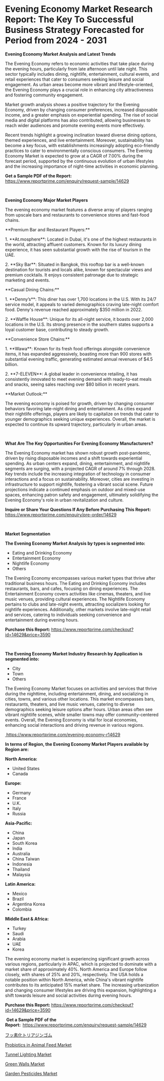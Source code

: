 <p><h1>Evening Economy Market Research Report: The Key To Successful Business Strategy Forecasted for Period from 2024 - 2031</h1></p><p><strong>Evening Economy Market Analysis and Latest Trends</strong></p>
<p><p>The Evening Economy refers to economic activities that take place during the evening hours, particularly from late afternoon until late night. This sector typically includes dining, nightlife, entertainment, cultural events, and retail experiences that cater to consumers seeking leisure and social engagement. As urban areas become more vibrant and lifestyle-oriented, the Evening Economy plays a crucial role in enhancing city attractiveness and fostering community engagement.</p><p>Market growth analysis shows a positive trajectory for the Evening Economy, driven by changing consumer preferences, increased disposable income, and a greater emphasis on experiential spending. The rise of social media and digital platforms has also contributed, allowing businesses to reach wider audiences and promote evening events more effectively.</p><p>Recent trends highlight a growing inclination toward diverse dining options, themed experiences, and live entertainment. Moreover, sustainability has become a key focus, with establishments increasingly adopting eco-friendly practices to cater to environmentally conscious consumers. The Evening Economy Market is expected to grow at a CAGR of 7.00% during the forecast period, supported by the continuous evolution of urban lifestyles and the increasing importance of night-time activities in economic planning.</p></p>
<p><strong>Get a Sample PDF of the Report:&nbsp;</strong> <a href="https://www.reportprime.com/enquiry/request-sample/14629">https://www.reportprime.com/enquiry/request-sample/14629</a></p>
<p>&nbsp;</p>
<p><strong>Evening Economy Major Market Players</strong></p>
<p><p>The evening economy market features a diverse array of players ranging from upscale bars and restaurants to convenience stores and fast-food chains. </p><p>**Premium Bar and Restaurant Players:** </p><p>1. **At.mosphere**: Located in Dubai, it's one of the highest restaurants in the world, attracting affluent customers. Known for its luxury dining experience, it has seen substantial growth with the rise of tourism in the UAE. </p><p>2. **Sky Bar**: Situated in Bangkok, this rooftop bar is a well-known destination for tourists and locals alike, known for spectacular views and premium cocktails. It enjoys consistent patronage due to strategic marketing and events.</p><p>**Casual Dining Chains:**</p><p>1. **Denny’s**: This diner has over 1,700 locations in the U.S. With its 24/7 service model, it appeals to varied demographics craving late-night comfort food. Denny's revenue reached approximately $350 million in 2022. </p><p>2. **Waffle House**: Unique for its all-night service, it boasts over 2,000 locations in the U.S. Its strong presence in the southern states supports a loyal customer base, contributing to steady growth.</p><p>**Convenience Store Chains:**</p><p>1. **Wawa**: Known for its fresh food offerings alongside convenience items, it has expanded aggressively, boasting more than 900 stores with substantial evening traffic, generating estimated annual revenues of $4.5 billion.</p><p>2. **7-ELEVEN**: A global leader in convenience retailing, it has consistently innovated to meet evening demand with ready-to-eat meals and snacks, seeing sales reaching over $80 billion in recent years.</p><p>**Market Outlook:** </p><p>The evening economy is poised for growth, driven by changing consumer behaviors favoring late-night dining and entertainment. As cities expand their nightlife offerings, players are likely to capitalize on trends that cater to younger demographics seeking unique experiences. Overall, the market is expected to continue its upward trajectory, particularly in urban areas.</p></p>
<p>&nbsp;</p>
<p><strong>What Are The Key Opportunities For Evening Economy Manufacturers?</strong></p>
<p><p>The Evening Economy market has shown robust growth post-pandemic, driven by rising disposable incomes and a shift towards experiential spending. As urban centers expand, dining, entertainment, and nightlife segments are surging, with a projected CAGR of around 7% through 2028. Key trends include the increasing integration of technology in consumer interactions and a focus on sustainability. Moreover, cities are investing in infrastructure to support nightlife, fostering a vibrant social scene. Future projections indicate a continued emphasis on outdoor and mixed-use spaces, enhancing patron safety and engagement, ultimately solidifying the Evening Economy's role in urban revitalization and culture.</p></p>
<p><strong>Inquire or Share Your Questions If Any Before Purchasing This Report:</strong> <a href="https://www.reportprime.com/enquiry/pre-order/14629">https://www.reportprime.com/enquiry/pre-order/14629</a></p>
<p>&nbsp;</p>
<p><strong>Market Segmentation</strong></p>
<p><strong>The Evening Economy Market Analysis by types is segmented into:</strong></p>
<p><ul><li>Eating and Drinking Economy</li><li>Entertainment Economy</li><li>Nightlife Economy</li><li>Others</li></ul></p>
<p><p>The Evening Economy encompasses various market types that thrive after traditional business hours. The Eating and Drinking Economy includes restaurants, bars, and cafes, focusing on dining experiences. The Entertainment Economy covers activities like cinemas, theaters, and live music venues, providing cultural experiences. The Nightlife Economy pertains to clubs and late-night events, attracting socializers looking for nightlife experiences. Additionally, other markets involve late-night retail and services, catering to individuals seeking convenience and entertainment during evening hours.</p></p>
<p><strong>Purchase this Report:&nbsp;</strong><a href="https://www.reportprime.com/checkout?id=14629&price=3590">https://www.reportprime.com/checkout?id=14629&price=3590</a></p>
<p>&nbsp;</p>
<p><strong>The Evening Economy Market Industry Research by Application is segmented into:</strong></p>
<p><ul><li>City</li><li>Town</li><li>Others</li></ul></p>
<p><p>The Evening Economy Market focuses on activities and services that thrive during the nighttime, including entertainment, dining, and socializing in cities, towns, and various other locations. This market encompasses bars, restaurants, theaters, and live music venues, catering to diverse demographics seeking leisure options after hours. Urban areas often see vibrant nightlife scenes, while smaller towns may offer community-centered events. Overall, the Evening Economy is vital for local economies, enhancing social interactions and driving revenue in various regions.</p></p>
<p><a href="https://www.reportprime.com/evening-economy-r14629">&nbsp;https://www.reportprime.com/evening-economy-r14629</a></p>
<p><strong>In terms of Region, the Evening Economy Market Players available by Region are:</strong></p>
<p>
    <p> <strong> North America: </strong>
        <ul>
            <li>United States</li>
            <li>Canada</li>
        </ul>
        </p> 
    <p> <strong> Europe: </strong>
        <ul>
            <li>Germany</li>
            <li>France</li>
            <li>U.K.</li>
            <li>Italy</li>
            <li>Russia</li>
        </ul>
        </p> 
    <p> <strong> Asia-Pacific: </strong>
        <ul>
            <li>China</li>
            <li>Japan</li>
            <li>South Korea</li>
            <li>India</li>
            <li>Australia</li>
            <li>China Taiwan</li>
            <li>Indonesia</li>
            <li>Thailand</li>
            <li>Malaysia</li>
        </ul>
        </p> 
    <p> <strong> Latin America: </strong>
        <ul>
            <li>Mexico</li>
            <li>Brazil</li>
            <li>Argentina Korea</li>
            <li>Colombia</li>
        </ul>
        </p> 
    <p> <strong> Middle East & Africa: </strong>
        <ul>
            <li>Turkey</li>
            <li>Saudi</li>
            <li>Arabia</li>
            <li>UAE</li>
            <li>Korea</li>
        </ul>
    </p>
    </p>
<p><p>The evening economy market is experiencing significant growth across various regions, particularly in APAC, which is projected to dominate with a market share of approximately 40%. North America and Europe follow closely, with shares of 25% and 20%, respectively. The USA holds a notable position within North America, while China's vibrant nightlife contributes to its anticipated 15% market share. The increasing urbanization and changing consumer lifestyles are driving this expansion, highlighting a shift towards leisure and social activities during evening hours.</p></p>
<p><strong>Purchase this Report: </strong><a href="https://www.reportprime.com/checkout?id=14629&price=3590">https://www.reportprime.com/checkout?id=14629&price=3590</a></p>
<p>&nbsp;<strong>Get a Sample PDF of the Report:&nbsp;&nbsp;</strong><a href="https://www.reportprime.com/enquiry/request-sample/14629">https://www.reportprime.com/enquiry/request-sample/14629</a></p>
<p><strong></strong></p>
<p><p><a href="https://medium.com/@samleite85/fluorinated-triazine-rubber-market-%E3%81%AF-%E3%82%B3%E3%82%B9%E3%83%88%E7%AE%A1%E7%90%86%E3%81%A8%E5%8A%B9%E7%8E%87%E5%90%91%E4%B8%8A%E3%82%92%E5%84%AA%E5%85%88%E3%81%97%E3%81%BE%E3%81%99-%E3%81%95%E3%82%89%E3%81%AB-%E5%A0%B1%E5%91%8A%E6%9B%B8%E3%81%AF%E5%B8%82%E5%A0%B4%E3%81%AE%E9%9C%80%E8%A6%81%E9%9D%A2%E3%81%A8%E4%BE%9B%E7%B5%A6%E9%9D%A2%E3%81%AE%E4%B8%A1%E6%96%B9%E3%82%92%E3%82%AB%E3%83%90%E3%83%BC%E3%81%97%E3%81%A6%E3%81%84%E3%81%BE%E3%81%99-fluorinated-9f401f55c1f4">フッ素化トリアジンゴム</a></p><p><a href="https://medium.com/@daveblock12/in-the-probiotics-in-animal-feed-market-the-main-focus-is-on-keeping-costs-low-and-getting-the-731ee564e98f">Probiotics in Animal Feed Market</a></p><p><a href="https://github.com/FahadAhmed712/Market-Research-Report-List-1/blob/main/tunnel-lighting-market.md">Tunnel Lighting Market</a></p><p><a href="https://github.com/JosephineMcguire65/Market-Research-Report-List-1/blob/main/green-walls-market.md">Green Walls Market</a></p><p><a href="https://issuu.com/reportprime-2/docs/garden-pesticides-market-size-2030._4e4668632be0a0">Garden Pesticides Market</a></p></p>